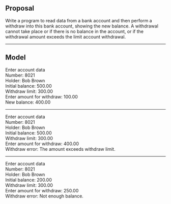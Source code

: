 ## Proposal
Write a program to read data from a bank account and then perform a
withdraw into this bank account, showing the new balance. A withdrawal cannot take place
or if there is no balance in the account, or if the withdrawal amount exceeds the limit
account withdrawal.
<hr>

## Model

Enter account data  
Number: 8021  
Holder: Bob Brown  
Initial balance: 500.00  
Withdraw limit: 300.00  
Enter amount for withdraw: 100.00  
New balance: 400.00 
<hr>

Enter account data  
Number: 8021  
Holder: Bob Brown  
Initial balance: 500.00  
Withdraw limit: 300.00  
Enter amount for withdraw: 400.00  
Withdraw error: The amount exceeds withdraw limit.

<hr>

Enter account data  
Number: 8021  
Holder: Bob Brown   
Initial balance: 200.00   
Withdraw limit: 300.00  
Enter amount for withdraw: 250.00  
Withdraw error: Not enough balance.
  

